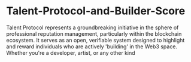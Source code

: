 # Talent-Protocol-and-Builder-Score
Talent Protocol represents a groundbreaking initiative in the sphere of professional reputation management, particularly within the blockchain ecosystem. It serves as an open, verifiable system designed to highlight and reward individuals who are actively 'building' in the Web3 space. Whether you're a developer, artist, or any other kind 
